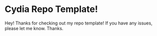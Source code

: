 # Cydia Repo Template!
Hey! Thanks for checking out my repo template! If you have any issues, please let me know. Thanks.
